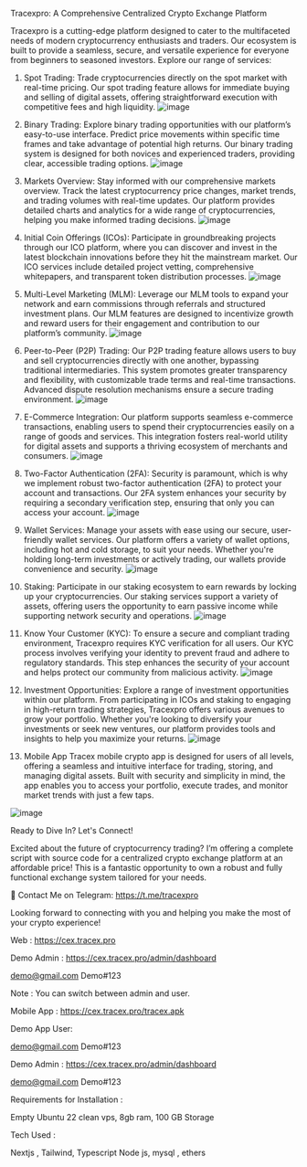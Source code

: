 Tracexpro: A Comprehensive Centralized Crypto Exchange Platform

Tracexpro is a cutting-edge platform designed to cater to the multifaceted needs of modern cryptocurrency enthusiasts and traders. Our ecosystem is built to provide a seamless, secure, and versatile experience for everyone from beginners to seasoned investors. Explore our range of services:

1. Spot Trading:
Trade cryptocurrencies directly on the spot market with real-time pricing. Our spot trading feature allows for immediate buying and selling of digital assets, offering straightforward execution with competitive fees and high liquidity.
![image](https://github.com/user-attachments/assets/4d43aa25-0740-4995-83fe-46ffaca936bd)

2. Binary Trading:
Explore binary trading opportunities with our platform’s easy-to-use interface. Predict price movements within specific time frames and take advantage of potential high returns. Our binary trading system is designed for both novices and experienced traders, providing clear, accessible trading options.
![image](https://github.com/user-attachments/assets/f7d8714d-5ff1-4941-99a5-02df7cafb994)

3. Markets Overview:
Stay informed with our comprehensive markets overview. Track the latest cryptocurrency price changes, market trends, and trading volumes with real-time updates. Our platform provides detailed charts and analytics for a wide range of cryptocurrencies, helping you make informed trading decisions.
![image](https://github.com/user-attachments/assets/c3f462ba-fa1e-43b3-aa82-227b3857c7db)

4. Initial Coin Offerings (ICOs):
Participate in groundbreaking projects through our ICO platform, where you can discover and invest in the latest blockchain innovations before they hit the mainstream market. Our ICO services include detailed project vetting, comprehensive whitepapers, and transparent token distribution processes.
![image](https://github.com/user-attachments/assets/292e266c-8c0e-4325-be4e-588880bcd1d8)

5. Multi-Level Marketing (MLM):
Leverage our MLM tools to expand your network and earn commissions through referrals and structured investment plans. Our MLM features are designed to incentivize growth and reward users for their engagement and contribution to our platform’s community.
![image](https://github.com/user-attachments/assets/ec6bdf20-8a2a-49a0-8aa5-b10ec88be07d)

6. Peer-to-Peer (P2P) Trading:
Our P2P trading feature allows users to buy and sell cryptocurrencies directly with one another, bypassing traditional intermediaries. This system promotes greater transparency and flexibility, with customizable trade terms and real-time transactions. Advanced dispute resolution mechanisms ensure a secure trading environment.
![image](https://github.com/user-attachments/assets/fa5c624d-142d-43d8-824d-659281fc88d8)

7. E-Commerce Integration:
Our platform supports seamless e-commerce transactions, enabling users to spend their cryptocurrencies easily on a range of goods and services. This integration fosters real-world utility for digital assets and supports a thriving ecosystem of merchants and consumers.
![image](https://github.com/user-attachments/assets/47eed163-7adf-415a-aac6-1146a592a55a)

8. Two-Factor Authentication (2FA):
Security is paramount, which is why we implement robust two-factor authentication (2FA) to protect your account and transactions. Our 2FA system enhances your security by requiring a secondary verification step, ensuring that only you can access your account.
![image](https://github.com/user-attachments/assets/d02b77d5-ff54-4997-9cf5-5509df828874)

9. Wallet Services:
Manage your assets with ease using our secure, user-friendly wallet services. Our platform offers a variety of wallet options, including hot and cold storage, to suit your needs. Whether you're holding long-term investments or actively trading, our wallets provide convenience and security.
![image](https://github.com/user-attachments/assets/9cce704e-7f0d-415c-b67c-941794a4cbd3)

10. Staking:
Participate in our staking ecosystem to earn rewards by locking up your cryptocurrencies. Our staking services support a variety of assets, offering users the opportunity to earn passive income while supporting network security and operations.
![image](https://github.com/user-attachments/assets/fda9a967-0e61-47be-b3a5-6a0e9ab04138)

12. Know Your Customer (KYC):
To ensure a secure and compliant trading environment, Tracexpro requires KYC verification for all users. Our KYC process involves verifying your identity to prevent fraud and adhere to regulatory standards. This step enhances the security of your account and helps protect our community from malicious activity.
![image](https://github.com/user-attachments/assets/2604d19d-60c5-4d68-8d24-6e856640065b)

13. Investment Opportunities:
Explore a range of investment opportunities within our platform. From participating in ICOs and staking to engaging in high-return trading strategies, Tracexpro offers various avenues to grow your portfolio. Whether you're looking to diversify your investments or seek new ventures, our platform provides tools and insights to help you maximize your returns.
![image](https://github.com/user-attachments/assets/f83845c2-3b9d-4f78-8b46-f8f560b978df)

14. Mobile App
Tracex mobile crypto app is designed for users of all levels, offering a seamless and intuitive interface for trading, storing, and managing digital assets. Built with security and simplicity in mind, the app enables you to access your portfolio, execute trades, and monitor market trends with just a few taps.

![image](https://github.com/user-attachments/assets/b10683ed-87bc-4f91-a036-a45dbda71416)


Ready to Dive In? Let's Connect!

Excited about the future of cryptocurrency trading? I’m offering a complete script with source code for a centralized crypto exchange platform at an affordable price! This is a fantastic opportunity to own a robust and fully functional exchange system tailored for your needs.

📲 Contact Me on Telegram: https://t.me/tracexpro

Looking forward to connecting with you and helping you make the most of your crypto experience!


Web : https://cex.tracex.pro

Demo Admin : https://cex.tracex.pro/admin/dashboard

demo@gmail.com
Demo#123

Note : You can switch between admin and user.

Mobile App : https://cex.tracex.pro/tracex.apk

Demo App User:

demo@gmail.com
Demo#123

Demo Admin : https://cex.tracex.pro/admin/dashboard

demo@gmail.com
Demo#123


Requirements for Installation :

Empty Ubuntu 22 clean vps,
8gb ram,
100 GB Storage


Tech Used :

Nextjs , Tailwind, Typescript
Node js, mysql , ethers


